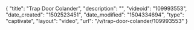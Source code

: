 {
    "title": "Trap Door Colander",
    "description": "",
    "videoid": "109993553",
    "date_created": "1502523451",
    "date_modified": "1504334694",
    "type": "captivate",
    "layout": "video",
    "url": "\/v\/trap-door-colander\/109993553"
}